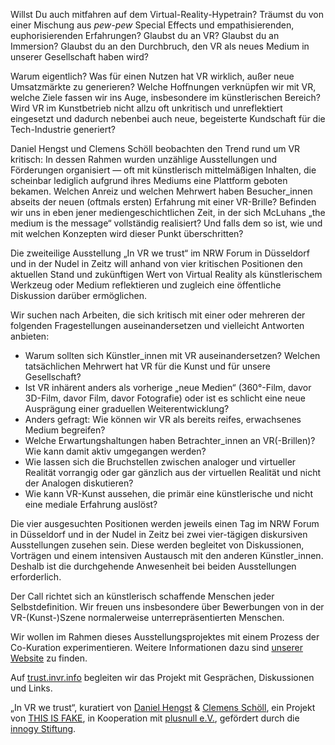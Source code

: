 Willst Du auch mitfahren auf dem Virtual-Reality-Hypetrain? Träumst du von einer Mischung aus *pew-pew* Special Effects und empathisierenden, euphorisierenden Erfahrungen? Glaubst du an VR? Glaubst du an Immersion? Glaubst du an den Durchbruch, den VR als neues Medium in unserer Gesellschaft haben wird?

Warum eigentlich? Was für einen Nutzen hat VR wirklich, außer neue Umsatzmärkte zu generieren? Welche Hoffnungen verknüpfen wir mit VR, welche Ziele fassen wir ins Auge, insbesondere im künstlerischen Bereich? Wird VR im Kunstbetrieb nicht allzu oft unkritisch und unreflektiert eingesetzt und dadurch nebenbei auch neue, begeisterte Kundschaft für die Tech-Industrie generiert?

Daniel Hengst und Clemens Schöll beobachten den Trend rund um VR kritisch: In dessen Rahmen wurden unzählige Ausstellungen und Förderungen organisiert — oft mit künstlerisch mittelmäßigen Inhalten, die scheinbar lediglich aufgrund ihres Mediums eine Plattform geboten bekamen. Welchen Anreiz und welchen Mehrwert haben Besucher_innen abseits der neuen (oftmals ersten) Erfahrung mit einer VR-Brille? Befinden wir uns in eben jener mediengeschichtlichen Zeit, in der sich McLuhans „the medium is the message“ vollständig realisiert? Und falls dem so ist, wie und mit welchen Konzepten wird dieser Punkt überschritten?

Die zweiteilige Ausstellung „In VR we trust“ im NRW Forum in Düsseldorf und in der Nudel in Zeitz will anhand von vier kritischen Positionen den aktuellen Stand und zukünftigen Wert von Virtual Reality als künstlerischem Werkzeug oder Medium reflektieren und zugleich eine öffentliche Diskussion darüber ermöglichen.

Wir suchen nach Arbeiten, die sich kritisch mit einer oder mehreren der folgenden Fragestellungen auseinandersetzen und vielleicht Antworten anbieten:

- Warum sollten sich Künstler_innen mit VR auseinandersetzen? Welchen tatsächlichen Mehrwert hat VR für die Kunst und für unsere Gesellschaft?
- Ist VR inhärent anders als vorherige „neue Medien“ (360°-Film, davor 3D-Film, davor Film, davor Fotografie) oder ist es schlicht eine neue Ausprägung einer graduellen Weiterentwicklung?
- Anders gefragt: Wie können wir VR als bereits reifes, erwachsenes Medium begreifen?
- Welche Erwartungshaltungen haben Betrachter_innen an VR(-Brillen)? Wie kann damit aktiv umgegangen werden?
- Wie lassen sich die Bruchstellen zwischen analoger und virtueller Realität vorrangig oder gar gänzlich aus der virtuellen Realität und nicht der Analogen diskutieren?
- Wie kann VR-Kunst aussehen, die primär eine künstlerische und nicht eine mediale Erfahrung auslöst?

Die vier ausgesuchten Positionen werden jeweils einen Tag im NRW Forum in Düsseldorf und in der Nudel in Zeitz bei zwei vier-tägigen diskursiven Ausstellungen zusehen sein. Diese werden begleitet von Diskussionen, Vorträgen und einem intensiven Austausch mit den anderen Künstler_innen. Deshalb ist die durchgehende Anwesenheit bei beiden Ausstellungen erforderlich.

Der Call richtet sich an künstlerisch schaffende Menschen jeder Selbstdefinition. Wir freuen uns insbesondere über Bewerbungen von in der VR-(Kunst-)Szene normalerweise unterrepräsentierten Menschen.

Wir wollen im Rahmen dieses Ausstellungsprojektes mit einem Prozess der Co-Kuration experimentieren. Weitere Informationen dazu sind [unserer Website](https://trust.invr.info/#co-curation) zu finden.

Auf [trust.invr.info](https://trust.invr.info/) begleiten wir das Projekt mit Gesprächen, Diskussionen und Links.

„In VR we trust“, kuratiert von [Daniel Hengst](http://danielhengst.de/) & [Clemens Schöll](http://neopostmodern.com/), ein Projekt von [THIS IS FAKE](http://thisisfake.team/), in Kooperation mit [pl](http://www.plusnull.org/)[usnull e.V.](http://www.plusnull.org/), gefördert durch die [innogy Stiftung](https://innogy-stiftung.com/).